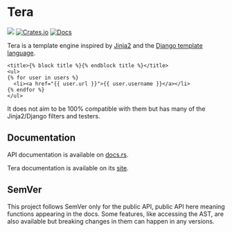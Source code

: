 # Tera

![](https://github.com/Keats/tera/workflows/.github/workflows/ci.yml/badge.svg)
[![Crates.io](https://img.shields.io/crates/v/tera.svg)](https://crates.io/crates/tera)
[![Docs](https://docs.rs/tera/badge.svg)](https://docs.rs/crate/tera/)

Tera is a template engine inspired by [Jinja2](http://jinja.pocoo.org/) and the [Django template language](https://docs.djangoproject.com/en/1.9/topics/templates/).

```jinja2
<title>{% block title %}{% endblock title %}</title>
<ul>
{% for user in users %}
  <li><a href="{{ user.url }}">{{ user.username }}</a></li>
{% endfor %}
</ul>
```

It does not aim to be 100% compatible with them but has many of the Jinja2/Django filters and testers.

## Documentation
API documentation is available on [docs.rs](https://docs.rs/crate/tera/).

Tera documentation is available on its [site](https://tera.netlify.com/docs/installation/).

## SemVer
This project follows SemVer only for the public API, public API here meaning functions appearing in the docs.
Some features, like accessing the AST, are also available but breaking changes in them can happen in any versions.
